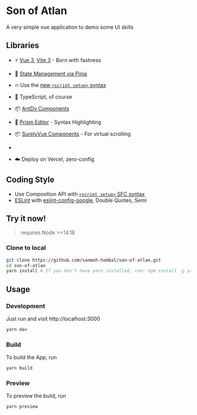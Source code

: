 # Son of Atlan

A very simple vue application to demo some UI skills

## Libraries

- ⚡️ [Vue 3](https://github.com/vuejs/core), [Vite 3](https://github.com/vitejs/vite) - Born with fastness

- 🍍 [State Management via Pinia](https://pinia.vuejs.org/)

- 🔥 Use the [new `<script setup>` syntax](https://github.com/vuejs/rfcs/pull/227)

- 🦾 TypeScript, of course

- 📦 [AntDv Components]([./src/components](https://www.antdv.com/components/overview))

- 🔎 [Prism Editor](https://prism-editor.netlify.app) - Syntax Highlighting

- 📦 [SurelyVue Components]([./src/components](https://www.antdv.com/components/overview)) - For virtual scrolling
- 

- ☁️ Deploy on Vercel, zero-config

## Coding Style

- Use Composition API with [`<script setup>` SFC syntax](https://github.com/vuejs/rfcs/pull/227)
- [ESLint](https://eslint.org/) with [eslint-config-google](hhttps://github.com/google/eslint-config-google), Double Quotes, Semi

## Try it now!

> requires Node >=14.18

### Clone to local

```bash
git clone https://github.com/sanmoh-hombal/son-of-atlan.git
cd son-of-atlan
yarn install # If you don't have yarn installed, run: npm install -g yarn
```

## Usage

### Development

Just run and visit http://localhost:3000

```bash
yarn dev
```

### Build

To build the App, run

```bash
yarn build
```

### Preview

To preview the build, run

```bash
yarn preview
```
